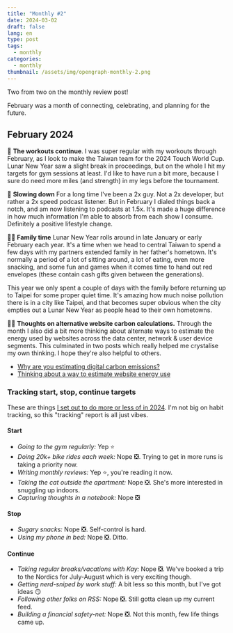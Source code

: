```yaml
---
title: "Monthly #2"
date: 2024-03-02
draft: false
lang: en
type: post
tags:
  - monthly
categories:
  - monthly
thumbnail: /assets/img/opengraph-monthly-2.png
---
```


Two from two on the monthly review post!

February was a month of connecting, celebrating, and planning for the future.

## February 2024

💪 **The workouts continue**. I was super regular with my workouts through February, as I look to make the Taiwan team for the 2024 Touch World Cup. Lunar New Year saw a slight break in proceedings, but on the whole I hit my targets for gym sessions at least. I'd like to have run a bit more, because I sure do need more miles (and strength) in my legs before the tournament.

🐢 **Slowing down** For a long time I've been a 2x guy. Not a 2x developer, but rather a 2x speed podcast listener. But in February I dialed things back a notch, and am now listening to podcasts at 1.5x. It's made a huge difference in how much information I'm able to absorb from each show I consume. Definitely a positive lifestyle change.

👨‍💻 **Family time** Lunar New Year rolls around in late January or early February each year. It's a time when we head to central Taiwan to spend a few days with my partners extended family in her father's hometown. It's normally a period of a lot of sitting around, a lot of eating, even more snacking, and some fun and games when it comes time to hand out red envelopes (these contain cash gifts given between the generations).

This year we only spent a couple of days with the family before returning up to Taipei for some proper quiet time. It's amazing how much noise pollution there is in a city like Taipei, and that becomes super obvious when the city empties out a Lunar New Year as people head to their own hometowns.

👨‍💻 **Thoughts on alternative website carbon calculations.** Through the month I also did a bit more thinking about alternate ways to estimate the energy used by websites across the data center, network & user device segments. This culminated in two posts which really helped me crystalise my own thinking. I hope they're also helpful to others.

- [Why are you estimating digital carbon emissions?](https://fershad.com/writing/why-are-you-estimating-digital-carbon-emissions/)
- [Thinking about a way to estimate website energy use](https://fershad.com/writing/thinking-about-a-way-to-estimate-website-energy-use/)

### Tracking start, stop, continue targets

These are things [I set out to do more or less of in 2024](https://qt.fershad.com/writing/start-stop-continue-2024/). I'm not big on habit tracking, so this "tracking" report is all just vibes.

#### **Start**

- _Going to the gym regularly:_ Yep ⭐
- _Doing 20k+ bike rides each week:_ Nope ❎. Trying to get in more runs is taking a priority now.
- _Writing monthly reviews:_ Yep ⭐, you're reading it now.
- _Taking the cat outside the apartment:_ Nope ❎. She's more interested in snuggling up indoors.
- _Capturing thoughts in a notebook:_ Nope ❎

#### **Stop**

- _Sugary snacks:_ Nope ❎. Self-control is hard.
- _Using my phone in bed:_ Nope ❎. Ditto.

#### **Continue**

- _Taking regular breaks/vacations with Kay:_ Nope ❎. We've booked a trip to the Nordics for July-August which is very exciting though.
- _Getting nerd-sniped by work stuff:_ A bit less so this month, but I've got ideas 😏
- _Following other folks on RSS:_ Nope ❎. Still gotta clean up my current feed.
- _Building a financial safety-net:_ Nope ❎. Not this month, few life things came up.

